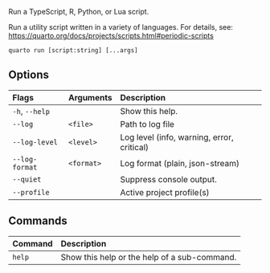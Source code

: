 Run a TypeScript, R, Python, or Lua script.

Run a utility script written in a variety of languages. For details, see:
https://quarto.org/docs/projects/scripts.html#periodic-scripts

``` {.bash}
quarto run [script:string] [...args]
```


## Options

|Flags          |Arguments  |Description                                |
|:--------------|:----------|:------------------------------------------|
|`-h`, `--help` |           |Show this help.                            |
|`--log`        |`<file>`   |Path to log file                           |
|`--log-level`  |`<level>`  |Log level (info, warning, error, critical) |
|`--log-format` |`<format>` |Log format (plain, json-stream)            |
|`--quiet`      |           |Suppress console output.                   |
|`--profile`    |           |Active project profile(s)                  |


## Commands

|Command |Description                                  |
|:-------|:--------------------------------------------|
|`help`  |Show this help or the help of a sub-command. |



